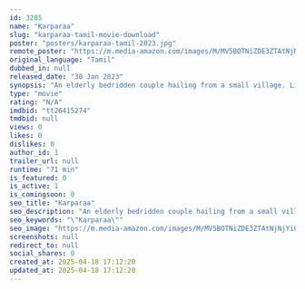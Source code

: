 ```yaml
---
id: 3285
name: "Karparaa"
slug: "karparaa-tamil-movie-download"
poster: "posters/karparaa-tamil-2023.jpg"
remote_poster: "https://m.media-amazon.com/images/M/MV5BOTNiZDE3ZTAtNjNjYi00ZGQ4LWE3N2UtNTU3ZWFlNjBhZDVlXkEyXkFqcGdeQXVyMTUwNDcyMjY0._V1_SX300.jpg"
original_language: "Tamil"
dubbed_in: null
released_date: "30 Jan 2023"
synopsis: "An elderly bedridden couple hailing from a small village. Lives apart from each other in their son's houses.The space of love shrivels and oscillates between the couple and their families. This own selves clash with the generation..."
type: "movie"
rating: "N/A"
imdbid: "tt26415274"
tmdbid: null
views: 0
likes: 0
dislikes: 0
author_id: 1
trailer_url: null
runtime: "71 min"
is_featured: 0
is_active: 1
is_comingsoon: 0
seo_title: "Karparaa"
seo_description: "An elderly bedridden couple hailing from a small village. Lives apart from each other in their son's houses.The space of love shrivels and oscillates between the couple and their families. This own selves clash with the generation..."
seo_keywords: "\"Karparaa\""
seo_image: "https://m.media-amazon.com/images/M/MV5BOTNiZDE3ZTAtNjNjYi00ZGQ4LWE3N2UtNTU3ZWFlNjBhZDVlXkEyXkFqcGdeQXVyMTUwNDcyMjY0._V1_SX300.jpg"
screenshots: null
redirect_to: null
social_shares: 0
created_at: 2025-04-18 17:12:20
updated_at: 2025-04-18 17:12:20
---
```


